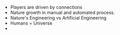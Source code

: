 
- Players are driven by connections
- Nature growth in manual and automated process.
- Nature's Engineering vs Artificial Engineering
- Humans = Universe
- 
